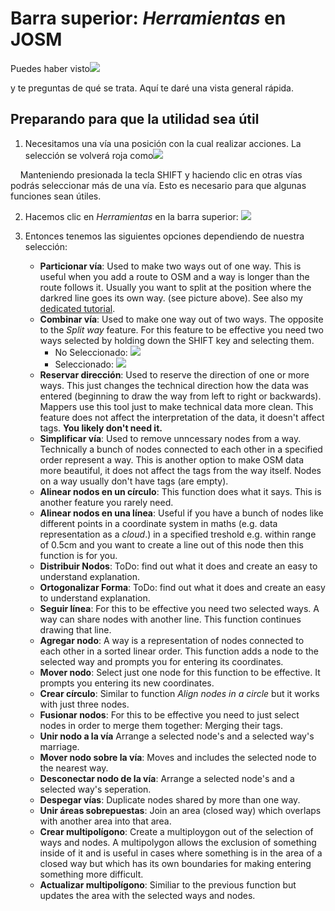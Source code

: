 # Barra superior: _Herramientas_ en JOSM

Puedes haber visto![](josm-topbar-tools.png)

y te preguntas de qué se trata. Aquí te daré una vista general rápida.

## Preparando para que la utilidad sea útil

1. Necesitamos una vía una posición con la cual realizar acciones. La selección se volverá roja como![](josm-editor-selectway.png)

    Manteniendo presionada la tecla SHIFT y haciendo clic en otras vías podrás seleccionar más de una vía. Esto es necesario para que algunas funciones sean útiles.

2. Hacemos clic en _Herramientas_ en la barra superior: ![](josm-topbar-tools.png)

3. Entonces tenemos las siguientes opciones dependiendo de nuestra selección:
   
   - **Particionar vía**: Used to make two ways out of one way. This is useful when you add a route to OSM and a way is longer than the route follows it. Usually you want to split at the position where the darkred line goes its own way. (see picture above). See also my [dedicated tutorial](../split-ways/split-ways.md).
   - **Combinar vía**: Used to make one way out of two ways. The opposite to the _Split way_ feature. For this feature to be effective you need two ways selected by holding down the SHIFT key and selecting them.
     - No Seleccionado: ![](josm-editor-twoways.png)
     - Seleccionado: ![](josm-editor-twowaysselected.png)
   - **Reservar dirección**: Used to reserve the direction of one or more ways. This just changes the technical direction how the data was entered (beginning to draw the way from left to right or backwards). Mappers use this tool just to make technical data more clean. This feature does not affect the interpretation of the data, it doesn't affect tags. **You likely don't need it.**
   - **Simplificar vía**: Used to remove unncessary nodes from a way. Technically a bunch of nodes connected to each other in a specified order represent a way. This is another option to make OSM data more beautiful, it does not affect the tags from the way itself. Nodes on a way usually don't have tags (are empty).
   - **Alinear nodos en un círculo**: This function does what it says. This is another feature you rarely need.
   - **Alinear nodos en una línea**: Useful if you have a bunch of nodes like different points in a coordinate system in maths (e.g. data representation as a _cloud_.) in a specified treshold e.g. within range of 0.5cm and you want to create a line out of this node then this function is for you.
   - **Distribuir Nodos**: ToDo: find out what it does and create an easy to understand explanation.
   - **Ortogonalizar Forma**: ToDo: find out what it does and create an easy to understand explanation.
   - **Seguir línea**: For this to be effective you need two selected ways. A way can share nodes with another line. This function continues drawing that line.
   - **Agregar nodo**: A way is a representation of nodes connected to each other in a sorted linear order. This function adds a node to the selected way and prompts you for entering its coordinates.
   - **Mover nodo**: Select just one node for this function to be effective. It prompts you entering its new coordinates.
   - **Crear círculo**: Similar to function _Align nodes in a circle_ but it works with just three nodes.
   - **Fusionar nodos**: For this to be effective you need to just select nodes in order to merge them together: Merging their tags.
   - **Unir nodo a la vía** Arrange a selected node's and a selected way's marriage.
   - **Mover nodo sobre la vía**: Moves and includes the selected node to the nearest way.
   - **Desconectar nodo de la vía**: Arrange a selected node's and a selected way's seperation.
   - **Despegar vías**: Duplicate nodes shared by more than one way.
   - **Unir áreas sobrepuestas**: Join an area (closed way) which overlaps with another area into that area.
   - **Crear multipolígono**: Create a multiploygon out of the selection of ways and nodes. A multipolygon allows the exclusion of something inside of it and is useful in cases where something is in the area of a closed way but which has its own boundaries for making entering something more difficult.
   - **Actualizar multipolígono**: Similiar to the previous function but updates the area with the selected ways and nodes.

